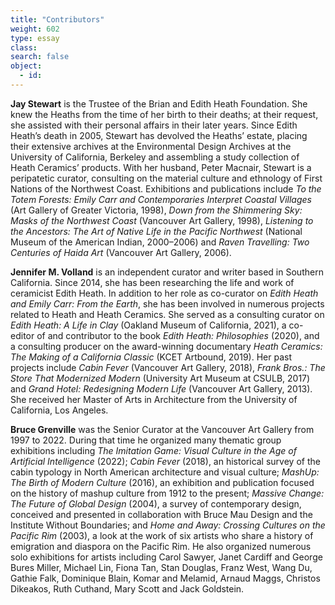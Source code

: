 ```yaml
---
title: "Contributors"
weight: 602
type: essay
class: 
search: false
object:
  - id:
---
```


**Jay Stewart** is the Trustee of the Brian and Edith Heath Foundation. She knew the Heaths from the time of her birth to their deaths; at their request, she assisted with their personal affairs in their later years. Since Edith Heath’s death in 2005, Stewart has devolved the Heaths’ estate, placing their extensive archives at the Environmental Design Archives at the University of California, Berkeley and assembling a study collection of Heath Ceramics’ products. With her husband, Peter Macnair, Stewart is a peripatetic curator, consulting on the material culture and ethnology of First Nations of the Northwest Coast. Exhibitions and publications include *To the Totem Forests: Emily Carr and Contemporaries Interpret Coastal Villages* (Art Gallery of Greater Victoria, 1998), *Down from the Shimmering Sky: Masks of the Northwest Coast* (Vancouver Art Gallery, 1998), *Listening to the Ancestors: The Art of Native Life in the Pacific Northwest* (National Museum of the American Indian, 2000–2006) and *Raven Travelling: Two Centuries of Haida Art* (Vancouver Art Gallery, 2006).

**Jennifer M. Volland** is an independent curator and writer based in Southern California. Since 2014, she has been researching the life and work of ceramicist Edith Heath. In addition to her role as co-curator on *Edith Heath and Emily Carr: From the Earth*, she has been involved in numerous projects related to Heath and Heath Ceramics. She served as a consulting curator on *Edith Heath: A Life in Clay* (Oakland Museum of California, 2021), a co-editor of and contributor to the book *Edith Heath: Philosophies* (2020), and a consulting producer on the award-winning documentary *Heath Ceramics: The Making of a California Classic* (KCET Artbound, 2019). Her past projects include *Cabin Fever* (Vancouver Art Gallery, 2018), *Frank Bros.: The Store That Modernized Modern* (University Art Museum at CSULB, 2017) and *Grand Hotel: Redesigning Modern Life* (Vancouver Art Gallery, 2013). She received her Master of Arts in Architecture from the University of California, Los Angeles.

**Bruce Grenville** was the Senior Curator at the Vancouver Art Gallery from 1997 to 2022. During that time he organized many thematic group exhibitions including *The Imitation Game: Visual Culture in the Age of Artificial Intelligence* (2022);  *Cabin Fever* (2018), an historical survey of the cabin typology in North American architecture and visual culture; *MashUp: The Birth of Modern Culture* (2016), an exhibition and publication focused on the history of mashup culture from 1912 to the present; *Massive Change: The Future of Global Design* (2004), a survey of contemporary design, conceived and presented in collaboration with Bruce Mau Design and the Institute Without Boundaries; and *Home and Away: Crossing Cultures on the Pacific Rim* (2003), a look at the work of six artists who share a history of emigration and diaspora on the Pacific Rim. He also organized numerous solo exhibitions for artists including Carol Sawyer, Janet Cardiff and George Bures Miller, Michael Lin, Fiona Tan, Stan Douglas, Franz West, Wang Du, Gathie Falk, Dominique Blain, Komar and Melamid, Arnaud Maggs, Christos Dikeakos, Ruth Cuthand, Mary Scott and Jack Goldstein.
